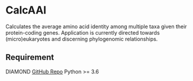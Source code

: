 # CalcAAI
Calculates the average amino acid identity among multiple taxa given their protein-coding genes. Application is currently directed towards (micro)eukaryotes and discerning phylogenomic relationships.

## Requirement

DIAMOND [GitHub Repo](https://github.com/bbuchfink/diamond)
Python >= 3.6
